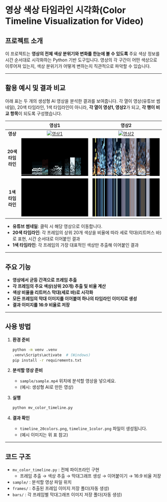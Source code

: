 # 영상 색상 타임라인 시각화(Color Timeline Visualization for Video)

## 프로젝트 소개

이 프로젝트는 **영상의 전체 색상 분위기와 변화를 한눈에 볼 수 있도록** 주요 색상 정보를 시간 순서대로 시각화하는 Python 기반 도구입니다. 영상의 각 구간이 어떤 색상으로 이루어져 있는지, 색상 분위기가 어떻게 변하는지 직관적으로 파악할 수 있습니다.

---

## 활용 예시 및 결과 비교

아래 표는 두 개의 생성형 AI 영상을 분석한 결과를 보여줍니다. 각 열이 영상(유튜브 썸네일), 20색 타임라인, 1색 타임라인이 아니라, **각 열이 영상1, 영상2**가 되고, **각 행이 비교 항목**이 되도록 구성했습니다.

|        | 영상1 | 영상2 |
|:------:|:-----:|:-----:|
| **영상** | [![영상1](https://img.youtube.com/vi/qIygxFUTo-A/maxresdefault.jpg)](https://youtu.be/bXEXqcsBPYU?feature=shared) | [![영상2](https://img.youtube.com/vi/bXEXqcsBPYU/maxresdefault.jpg)](timeline_1color_h) |
| **20색<br>타임라인** | ![image/timeline_20colors_f.png](image/timeline_20colors_f.png) | ![image/timeline_20colors_h.png](image/timeline_20colors_h.png) |
| **1색<br>타임라인** | ![timeline_1color_f.png](image/timeline_1color_f.png) | ![timeline_1color_h.png](image/timeline_1color_h.png) |

- **유튜브 썸네일**: 클릭 시 해당 영상으로 이동합니다.
- **20색 타임라인**: 각 프레임의 상위 20개 색상을 비율에 따라 세로 막대(리트머스 바)로 표현, 시간 순서대로 이어붙인 결과
- **1색 타임라인**: 각 프레임의 가장 대표적인 색상만 추출해 이어붙인 결과

---

## 주요 기능

- **영상에서 균등 간격으로 프레임 추출**
- **각 프레임의 주요 색상(상위 20개) 추출 및 비율 계산**
- **색상 비율을 리트머스 막대(세로 바)로 시각화**
- **모든 프레임의 막대 이미지를 이어붙여 하나의 타임라인 이미지로 생성**
- **결과 이미지를 16:9 비율로 저장**

---

## 사용 방법

1. **환경 준비**
   ```bash
   python -m venv .venv
   .venv\Scripts\activate  # (Windows)
   pip install -r requirements.txt
   ```

2. **분석할 영상 준비**
   - `sample/sample.mp4` 위치에 분석할 영상을 넣으세요.
   - (예시: 생성형 AI로 만든 영상)

3. **실행**
   ```bash
   python mv_color_timeline.py
   ```

4. **결과 확인**
   - `timeline_20colors.png`, `timeline_1color.png` 파일이 생성됩니다.
   - (예시 이미지는 위 표 참고)

---

## 코드 구조

- `mv_color_timeline.py` : 전체 파이프라인 구현
  - 프레임 추출 → 색상 추출 → 막대그래프 생성 → 이어붙이기 → 16:9 비율 저장
- `sample/` : 분석할 영상 파일 위치
- `frames/` : 추출된 프레임 이미지 저장 폴더(자동 생성)
- `bars/` : 각 프레임별 막대그래프 이미지 저장 폴더(자동 생성)